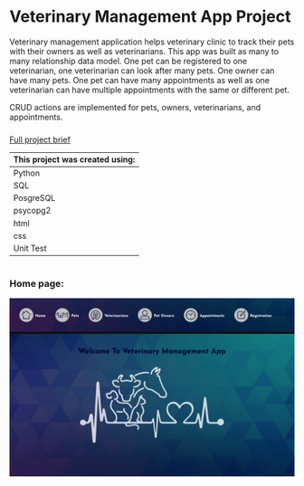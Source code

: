 # Veterinary Management App Project

Veterinary management application helps veterinary clinic to track their pets with their owners as well as veterinarians. This app was built as many to many relationship data model. One pet can be registered to one veterinarian, one veterinarian can look after many pets. One owner can have many pets. One pet can have many appointments as well as one veterinarian can have multiple appointments with the same or different pet.

CRUD actions are implemented for pets, owners, veterinarians, and appointments.

### <a href="https://github.com/codeclan/g28_classnotes/blob/main/python_projects/project_briefs/Vet_Management.md">
Full project brief</a>

| This project was created using: |
| :------------------------------ |
| Python |
| SQL |
| PosgreSQL |
| psycopg2 |
| html |
| css |
| Unit Test |

#
### Home page:
![](app-screenshots/1.png)